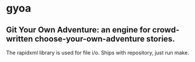 # gyoa

## Git Your Own Adventure: an engine for crowd-written choose-your-own-adventure stories.

The rapidxml library is used for file i/o. Ships with repository, just run make.
